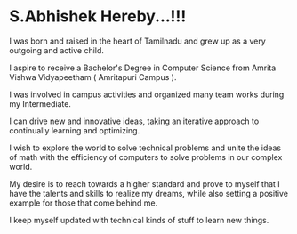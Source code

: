 # S.Abhishek Hereby...!!!

I was born and raised in the heart of Tamilnadu and grew up as a very outgoing and active child. 

I aspire to receive a Bachelor's Degree in Computer Science from Amrita Vishwa Vidyapeetham ( Amritapuri Campus ). 

I was involved in campus activities and organized many team works during my Intermediate. 

I can drive new and innovative ideas, taking an iterative approach to continually learning and optimizing. 

I wish to explore the world to solve technical problems and unite the ideas of math with the efficiency of computers to solve problems in our complex world. 

My desire is to reach towards a higher standard and prove to myself that I have the talents and skills to realize my dreams, while also setting a positive example for those that come behind me. 

I keep myself updated with technical kinds of stuff to learn new things.


